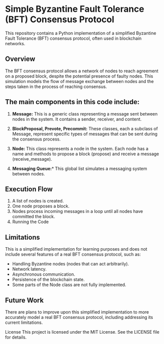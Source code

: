 # Simple Byzantine Fault Tolerance (BFT) Consensus Protocol
This repository contains a Python implementation of a simplified Byzantine Fault Tolerance (BFT) consensus protocol, often used in blockchain networks.

## Overview
The BFT consensus protocol allows a network of nodes to reach agreement on a proposed block, despite the potential presence of faulty nodes. This simulation models the flow of message exchange between nodes and the steps taken in the process of reaching consensus.

## The main components in this code include:

1. **Message:** This is a generic class representing a message sent between nodes in the system. It contains a sender, receiver, and content.

2. **BlockProposal, Prevote, Precommit:** These classes, each a subclass of Message, represent specific types of messages that can be sent during the consensus process.

3. **Node:** This class represents a node in the system. Each node has a name and methods to propose a block (propose) and receive a message (receive_message).

4. **Messaging Queue:*** This global list simulates a messaging system between nodes.

## Execution Flow
1. A list of nodes is created.
2. One node proposes a block.
3. Nodes process incoming messages in a loop until all nodes have committed the block.
4. Running the Code

## Limitations
This is a simplified implementation for learning purposes and does not include several features of a real BFT consensus protocol, such as:

- Handling Byzantine nodes (nodes that can act arbitrarily).
- Network latency.
- Asynchronous communication.
- Persistence of the blockchain state.
- Some parts of the Node class are not fully implemented.

## Future Work
There are plans to improve upon this simplified implementation to more accurately model a real BFT consensus protocol, including addressing its current limitations.

License
This project is licensed under the MIT License. See the LICENSE file for details.
